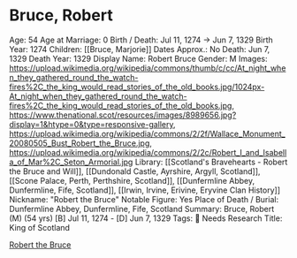 # Bruce, Robert

Age: 54
Age at Marriage: 0
Birth / Death: Jul 11, 1274 → Jun 7, 1329
Birth Year: 1274
Children: [[Bruce, Marjorie]]
Dates Approx.: No
Death: Jun 7, 1329
Death Year: 1329
Display Name: Robert Bruce
Gender: M
Images: https://upload.wikimedia.org/wikipedia/commons/thumb/c/cc/At_night_when_they_gathered_round_the_watch-fires%2C_the_king_would_read_stories_of_the_old_books.jpg/1024px-At_night_when_they_gathered_round_the_watch-fires%2C_the_king_would_read_stories_of_the_old_books.jpg, https://www.thenational.scot/resources/images/8989656.jpg?display=1&htype=0&type=responsive-gallery, https://upload.wikimedia.org/wikipedia/commons/2/2f/Wallace_Monument_20080505_Bust_Robert_the_Bruce.jpg, https://upload.wikimedia.org/wikipedia/commons/2/2c/Robert_I_and_Isabella_of_Mar%2C_Seton_Armorial.jpg
Library: [[Scotland's Bravehearts - Robert the Bruce and Will]], [[Dundonald Castle, Ayrshire, Argyll, Scotland]], [[Scone Palace, Perth, Perthshire, Scotland]], [[Dunfermline Abbey, Dunfermline, Fife, Scotland]], [[Irwin, Irvine, Erivine, Eryvine Clan History]]
Nickname: "Robert the Bruce"
Notable Figure: Yes
Place of Death / Burial: Dunfermline Abbey, Dunfermline, Fife, Scotland
Summary: Bruce, Robert (M) (54 yrs)
[B] Jul 11, 1274 - [D] Jun 7, 1329
Tags: 🚩 Needs Research
Title: King of Scotland

[Robert the Bruce](https://en.wikipedia.org/wiki/Robert_the_Bruce)